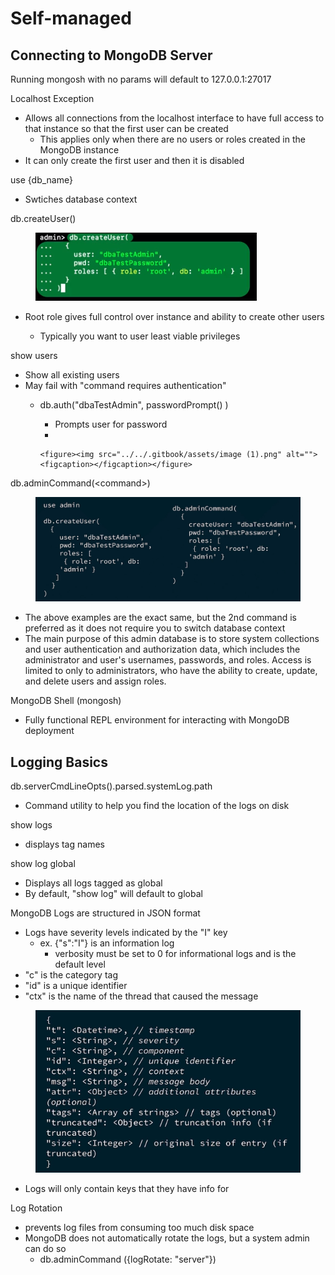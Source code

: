 # Self-managed

## Connecting to MongoDB Server



Running mongosh with no params will default to 127.0.0.1:27017



Localhost Exception&#x20;

* Allows all connections from the localhost interface to have full access to that instance so that the first user can be created
  * This applies only when there are no users or roles created in the MongoDB instance
* It can only create the first user and then it is disabled

use {db\_name}

* Swtiches database context

db.createUser()

<figure><img src="../../.gitbook/assets/image.png" alt=""><figcaption></figcaption></figure>

*   Root role gives full control over instance and ability to create other users

    * Typically you want to user least viable privileges



show users

* Show all existing users
* May fail with "command requires authentication"&#x20;
  * db.auth("dbaTestAdmin", passwordPrompt() )
    * Prompts user for password
    *

        <figure><img src="../../.gitbook/assets/image (1).png" alt=""><figcaption></figcaption></figure>



db.adminCommand(\<command>)

<figure><img src="../../.gitbook/assets/image (2).png" alt=""><figcaption></figcaption></figure>

* The above examples are the exact same, but the 2nd command is preferred as it does not require you to switch database context
* The main purpose of this admin database is to store system collections and user authentication and authorization data, which includes the administrator and user's usernames, passwords, and roles. Access is limited to only to administrators, who have the ability to create, update, and delete users and assign roles.

MongoDB Shell (mongosh)

* Fully functional REPL environment for interacting with MongoDB deployment



## Logging Basics

db.serverCmdLineOpts().parsed.systemLog.path

* Command utility to help you find the location of the logs on disk

show logs

* displays tag names

show log global

* Displays all logs tagged as global
* By default, "show log" will default to global

MongoDB Logs are structured in JSON format

* Logs have severity levels indicated by the "I" key
  * ex. {"s":"I"} is an information log
    * verbosity must be set to 0 for informational logs and is the default level
* "c" is the category tag
* "id" is a unique identifier
* "ctx" is the name of the thread that caused the message

<figure><img src="../../.gitbook/assets/image (63).png" alt=""><figcaption></figcaption></figure>

* Logs will only contain keys that they have info for

Log Rotation

* prevents log files from consuming too much disk space
* MongoDB does not automatically rotate the logs, but a system admin can do so
  * db.adminCommand ({logRotate: "server"})

